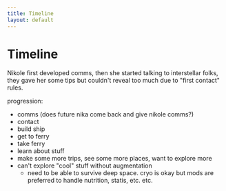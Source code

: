 ```yaml
---
title: Timeline
layout: default
---
```


# Timeline

Nikole first developed comms, then she started talking to interstellar folks, they gave her some tips but couldn't reveal too much due to "first contact" rules. 

progression:
- comms (does future nika come back and give nikole comms?)
- contact
- build ship
- get to ferry
- take ferry
- learn about stuff
- make some more trips, see some more places, want to explore more
- can't explore "cool" stuff without augmentation
  - need to be able to survive deep space. cryo is okay but mods are preferred to handle nutrition, statis, etc. etc.
